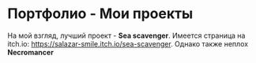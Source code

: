 # Портфолио - Мои проекты
На мой взгляд, лучший проект - **Sea scavenger**. Имеется страница на itch.io: https://salazar-smile.itch.io/sea-scavenger.
Однако также неплох **Necromancer**
